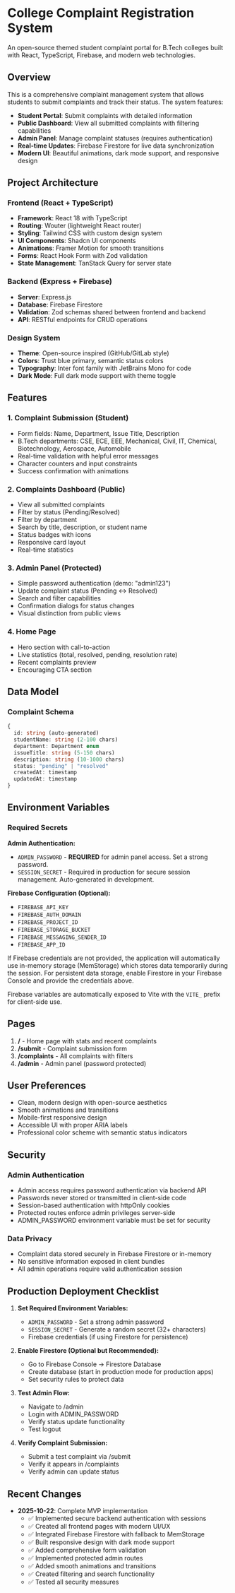 # College Complaint Registration System

An open-source themed student complaint portal for B.Tech colleges built with React, TypeScript, Firebase, and modern web technologies.

## Overview

This is a comprehensive complaint management system that allows students to submit complaints and track their status. The system features:

- **Student Portal**: Submit complaints with detailed information
- **Public Dashboard**: View all submitted complaints with filtering capabilities
- **Admin Panel**: Manage complaint statuses (requires authentication)
- **Real-time Updates**: Firebase Firestore for live data synchronization
- **Modern UI**: Beautiful animations, dark mode support, and responsive design

## Project Architecture

### Frontend (React + TypeScript)
- **Framework**: React 18 with TypeScript
- **Routing**: Wouter (lightweight React router)
- **Styling**: Tailwind CSS with custom design system
- **UI Components**: Shadcn UI components
- **Animations**: Framer Motion for smooth transitions
- **Forms**: React Hook Form with Zod validation
- **State Management**: TanStack Query for server state

### Backend (Express + Firebase)
- **Server**: Express.js
- **Database**: Firebase Firestore
- **Validation**: Zod schemas shared between frontend and backend
- **API**: RESTful endpoints for CRUD operations

### Design System
- **Theme**: Open-source inspired (GitHub/GitLab style)
- **Colors**: Trust blue primary, semantic status colors
- **Typography**: Inter font family with JetBrains Mono for code
- **Dark Mode**: Full dark mode support with theme toggle

## Features

### 1. Complaint Submission (Student)
- Form fields: Name, Department, Issue Title, Description
- B.Tech departments: CSE, ECE, EEE, Mechanical, Civil, IT, Chemical, Biotechnology, Aerospace, Automobile
- Real-time validation with helpful error messages
- Character counters and input constraints
- Success confirmation with animations

### 2. Complaints Dashboard (Public)
- View all submitted complaints
- Filter by status (Pending/Resolved)
- Filter by department
- Search by title, description, or student name
- Status badges with icons
- Responsive card layout
- Real-time statistics

### 3. Admin Panel (Protected)
- Simple password authentication (demo: "admin123")
- Update complaint status (Pending ↔ Resolved)
- Search and filter capabilities
- Confirmation dialogs for status changes
- Visual distinction from public views

### 4. Home Page
- Hero section with call-to-action
- Live statistics (total, resolved, pending, resolution rate)
- Recent complaints preview
- Encouraging CTA section

## Data Model

### Complaint Schema
```typescript
{
  id: string (auto-generated)
  studentName: string (2-100 chars)
  department: Department enum
  issueTitle: string (5-150 chars)
  description: string (10-1000 chars)
  status: "pending" | "resolved"
  createdAt: timestamp
  updatedAt: timestamp
}
```

## Environment Variables

### Required Secrets

**Admin Authentication:**
- `ADMIN_PASSWORD` - **REQUIRED** for admin panel access. Set a strong password.
- `SESSION_SECRET` - Required in production for secure session management. Auto-generated in development.

**Firebase Configuration (Optional):**
- `FIREBASE_API_KEY`
- `FIREBASE_AUTH_DOMAIN`
- `FIREBASE_PROJECT_ID`
- `FIREBASE_STORAGE_BUCKET`
- `FIREBASE_MESSAGING_SENDER_ID`
- `FIREBASE_APP_ID`

If Firebase credentials are not provided, the application will automatically use in-memory storage (MemStorage) which stores data temporarily during the session. For persistent data storage, enable Firestore in your Firebase Console and provide the credentials above.

Firebase variables are automatically exposed to Vite with the `VITE_` prefix for client-side use.

## Pages

1. **/** - Home page with stats and recent complaints
2. **/submit** - Complaint submission form
3. **/complaints** - All complaints with filters
4. **/admin** - Admin panel (password protected)

## User Preferences

- Clean, modern design with open-source aesthetics
- Smooth animations and transitions
- Mobile-first responsive design
- Accessible UI with proper ARIA labels
- Professional color scheme with semantic status indicators

## Security

### Admin Authentication
- Admin access requires password authentication via backend API
- Passwords never stored or transmitted in client-side code
- Session-based authentication with httpOnly cookies
- Protected routes enforce admin privileges server-side
- ADMIN_PASSWORD environment variable must be set for security

### Data Privacy
- Complaint data stored securely in Firebase Firestore or in-memory
- No sensitive information exposed in client bundles
- All admin operations require valid authentication session

## Production Deployment Checklist

1. **Set Required Environment Variables:**
   - `ADMIN_PASSWORD` - Set a strong admin password
   - `SESSION_SECRET` - Generate a random secret (32+ characters)
   - Firebase credentials (if using Firestore for persistence)

2. **Enable Firestore (Optional but Recommended):**
   - Go to Firebase Console → Firestore Database
   - Create database (start in production mode for production apps)
   - Set security rules to protect data

3. **Test Admin Flow:**
   - Navigate to /admin
   - Login with ADMIN_PASSWORD
   - Verify status update functionality
   - Test logout

4. **Verify Complaint Submission:**
   - Submit a test complaint via /submit
   - Verify it appears in /complaints
   - Verify admin can update status

## Recent Changes

- **2025-10-22**: Complete MVP implementation
  - ✅ Implemented secure backend authentication with sessions
  - ✅ Created all frontend pages with modern UI/UX
  - ✅ Integrated Firebase Firestore with fallback to MemStorage
  - ✅ Built responsive design with dark mode support
  - ✅ Added comprehensive form validation
  - ✅ Implemented protected admin routes
  - ✅ Added smooth animations and transitions
  - ✅ Created filtering and search functionality
  - ✅ Tested all security measures

